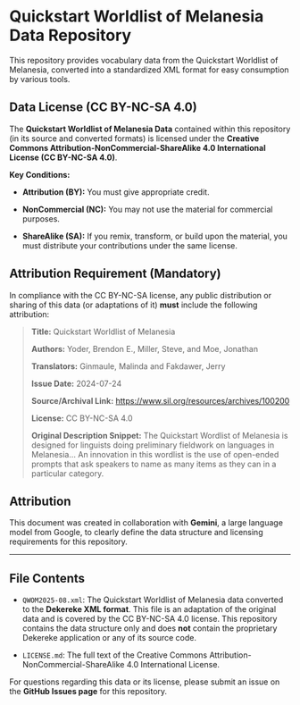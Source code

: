 # Quickstart Worldlist of Melanesia Data Repository

This repository provides vocabulary data from the Quickstart Worldlist of Melanesia, converted into a standardized XML format for easy consumption by various tools.

## Data License (CC BY-NC-SA 4.0)

The **Quickstart Worldlist of Melanesia Data** contained within this repository (in its source and converted formats) is licensed under the **Creative Commons Attribution-NonCommercial-ShareAlike 4.0 International License (CC BY-NC-SA 4.0)**.

**Key Conditions:**

- **Attribution (BY):** You must give appropriate credit.

- **NonCommercial (NC):** You may not use the material for commercial purposes.

- **ShareAlike (SA):** If you remix, transform, or build upon the material, you must distribute your contributions under the same license.

## Attribution Requirement (Mandatory)

In compliance with the CC BY-NC-SA license, any public distribution or sharing of this data (or adaptations of it) **must** include the following attribution:

> **Title:** Quickstart Worldlist of Melanesia
> 
> **Authors:** Yoder, Brendon E., Miller, Steve, and Moe, Jonathan
> 
> **Translators:** Ginmaule, Malinda and Fakdawer, Jerry
> 
> **Issue Date:** 2024-07-24
> 
> **Source/Archival Link:** https://www.sil.org/resources/archives/100200
> 
> **License:** CC BY-NC-SA 4.0
> 
> **Original Description Snippet:** The Quickstart Wordlist of Melanesia is designed for linguists doing preliminary fieldwork on languages in Melanesia... An innovation in this wordlist is the use of open-ended prompts that ask speakers to name as many items as they can in a particular category.

## Attribution

This document was created in collaboration with **Gemini**, a large language model from Google, to clearly define the data structure and licensing requirements for this repository.

---

## File Contents

- `QWOM2025-08.xml`: The Quickstart Worldlist of Melanesia data converted to the **Dekereke XML format**. This file is an adaptation of the original data and is covered by the CC BY-NC-SA 4.0 license. This repository contains the data structure only and does **not** contain the proprietary Dekereke application or any of its source code.

- `LICENSE.md`: The full text of the Creative Commons Attribution-NonCommercial-ShareAlike 4.0 International License.

For questions regarding this data or its license, please submit an issue on the **GitHub Issues page** for this repository.
